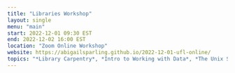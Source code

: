 ```yaml
---
title: "Libraries Workshop"
layout: single
menu: "main"
start: 2022-12-01 09:30 EST
end: 2022-12-02 16:00 EST
location: "Zoom Online Workshop"
website: https://abigailsparling.github.io/2022-12-01-ufl-online/
topics: "*Library Carpentry*, *Intro to Working with Data*, *The Unix Shell*, *Intro to Git/GitHub*, and *OpenRefine*"
---
```

